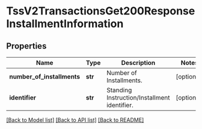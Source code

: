 # TssV2TransactionsGet200ResponseInstallmentInformation

## Properties
Name | Type | Description | Notes
------------ | ------------- | ------------- | -------------
**number_of_installments** | **str** | Number of Installments. | [optional] 
**identifier** | **str** | Standing Instruction/Installment identifier.  | [optional] 

[[Back to Model list]](../README.md#documentation-for-models) [[Back to API list]](../README.md#documentation-for-api-endpoints) [[Back to README]](../README.md)


